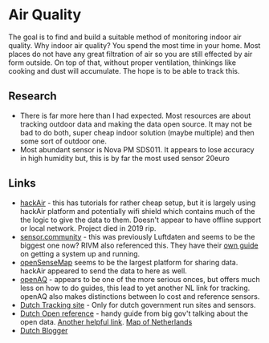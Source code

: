 # Air Quality
The goal is to find and build a suitable method of monitoring indoor air quality. Why indoor air quality? You spend the most time in your home. Most places do not have any great filtration of air so you are still effected by air form outside. On top of that, without proper ventilation, thinkings like cooking and dust will accumulate. The hope is to be able to track this.
## Research
* There is far more here than I had expected. Most resources are about tracking outdoor data and making the data open source. It may not be bad to do both, super cheap indoor solution (maybe multiple) and then some sort of outdoor one.
* Most abundant sensor is Nova PM SDS011. It appears to lose accuracy in high humidity but, this is by far the most used sensor 20euro
## Links
* [hackAir](https://www.hackair.eu/tutorials/) - this has tutorials for rather cheap setup, but it is largely using hackAir platform and potentially wifi shield which contains much of the the logic to give the data to them. Doesn't appear to have offline support or local network. Project died in 2019 rip.
* [sensor.community](https://sensor.community/en/) - this was previously Luftdaten and seems to be the biggest one now? RIVM also referenced this. They have their [own guide](https://sensor.community/en/sensors/airrohr/) on getting a system up and running.
* [openSenseMap](https://opensensemap.org/) seems to be the largest platform for sharing data. hackAir appeared to send the data to here as well.
* [openAQ](https://openaq.org/#/) - appears to be one of the more serious onces, but offers much less on how to do guides, this lead to yet another NL link for tracking. openAQ also makes distinctions between lo cost and reference sensors.
* [Dutch Tracking site](https://www.luchtmeetnet.nl/) - Only for dutch government run sites and sensors.
* [Dutch Open reference](https://www.samenmetenaanluchtkwaliteit.nl/) - handy guide from big gov't talking about the open data. [Another helpful link](https://www.samenmetenaanluchtkwaliteit.nl/sensorcommunity). [Map of Netherlands](https://samenmeten.rivm.nl/dataportaal/)
* [Dutch Blogger](http://www.fam-oldenburger.nl/2018/08/11/luftdaten-info/)